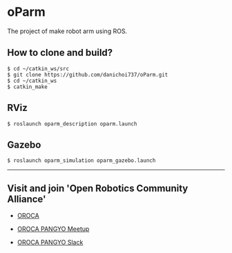 # oParm
The project of make robot arm using ROS.

## How to clone and build?
```
$ cd ~/catkin_ws/src
$ git clone https://github.com/danichoi737/oParm.git
$ cd ~/catkin_ws
$ catkin_make
```

## RViz
```
$ roslaunch oparm_description oparm.launch
```

## Gazebo
```
$ roslaunch oparm_simulation oparm_gazebo.launch
```
---
## Visit and join 'Open Robotics Community Alliance'
* [OROCA](http://www.oroca.org/)
* [OROCA PANGYO Meetup](https://www.meetup.com/Design-Make-Share-in-Seongnam-KR/)

* [OROCA PANGYO Slack](https://orocapangyo.slack.com/)
